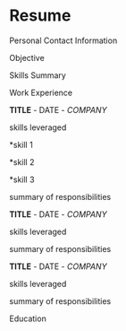# Resume
Personal Contact Information

Objective

Skills Summary

Work Experience

__TITLE__ - DATE - _COMPANY_

skills leveraged

*skill 1

*skill 2

*skill 3

summary of responsibilities


__TITLE__ - DATE - _COMPANY_

skills leveraged

summary of responsibilities


__TITLE__ - DATE - _COMPANY_

skills leveraged

summary of responsibilities


Education 